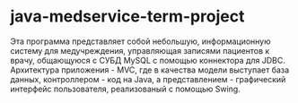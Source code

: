 # java-medservice-term-project
Эта программа представляет собой небольшую, информационную систему для медучреждения, управляющая записями пациентов к врачу, общающуюся с СУБД MySQL с помощью коннектора для JDBC.
Архитектура приложения - MVC, где в качества модели выступает база данных, контроллером - код на Java, а представлением - графический интерфейс пользователя, реализованый с помощью Swing.
